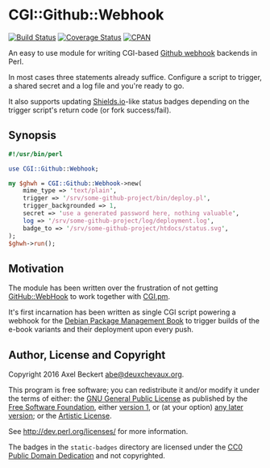 CGI::Github::Webhook
====================

[![Build Status](https://travis-ci.org/xtaran/CGI-Github-Webhook.svg?branch=master)](https://travis-ci.org/xtaran/CGI-Github-Webhook)
[![Coverage Status](https://coveralls.io/repos/xtaran/CGI-Github-Webhook/badge.svg?branch=master&service=github)](https://coveralls.io/github/xtaran/CGI-Github-Webhook?branch=master)
[![CPAN](https://img.shields.io/cpan/v/CGI-Github-Webhook.svg)](https://metacpan.org/release/GitHub-WebHook)

An easy to use module for writing CGI-based
[Github webhook](https://developer.github.com/webhooks/) backends in
Perl.

In most cases three statements already suffice. Configure a script to
trigger, a shared secret and a log file and you're ready to go.

It also supports updating [Shields.io](https://shields.io/)-like
status badges depending on the trigger script's return code (or fork
success/fail).

Synopsis
--------

```perl
#!/usr/bin/perl

use CGI::Github::Webhook;

my $ghwh = CGI::Github::Webhook->new(
    mime_type => 'text/plain',
    trigger => '/srv/some-github-project/bin/deploy.pl',
    trigger_backgrounded => 1,
    secret => 'use a generated password here, nothing valuable',
    log => '/srv/some-github-project/log/deployment.log',
    badge_to => '/srv/some-github-project/htdocs/status.svg',
);
$ghwh->run();
```

Motivation
----------

The module has been written over the frustration of not getting
[GitHub::WebHook](https://metacpan.org/release/GitHub-WebHook) to work
together with [CGI.pm](https://metacpan.org/release/CGI).

It's first incarnation has been written as single CGI script powering
a webhook for the
[Debian Package Management Book](http://www.dpmb.org/) to trigger
builds of the e-book variants and their deployment upon every push.

Author, License and Copyright
-----------------------------

Copyright 2016 Axel Beckert <abe@deuxchevaux.org>.

This program is free software; you can redistribute it and/or modify
it under the terms of either: the
[GNU General Public License](https://www.gnu.org/licenses/gpl) as
published by the [Free Software Foundation](https://www.fsf.org/),
either [version 1](https://www.gnu.org/licenses/old-licenses/gpl-1.0),
or (at your option)
[any later version](https://www.gnu.org/licenses/#GPL); or the
[Artistic License](http://dev.perl.org/licenses/artistic.html).

See http://dev.perl.org/licenses/ for more information.

The badges in the `static-badges` directory are licensed under the
[CC0 Public Domain Dedication](https://creativecommons.org/publicdomain/zero/1.0/)
and not copyrighted.
